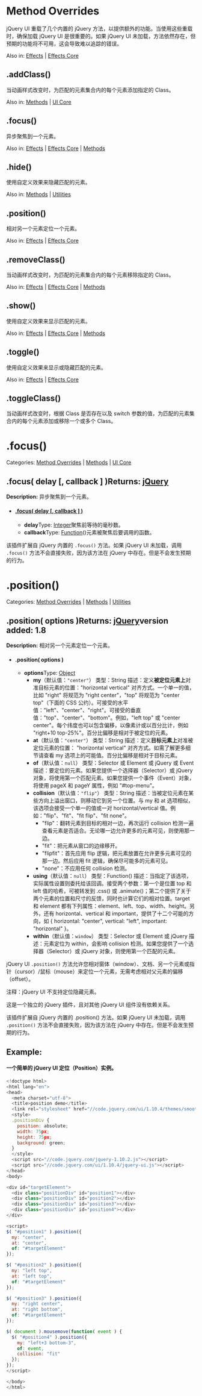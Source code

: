 # Method Overrides

jQuery UI 重载了几个内置的 jQuery 方法，以提供额外的功能。当使用这些重载时，确保加载 jQuery UI 是很重要的。如果 jQuery UI 未加载，方法依然存在，但预期的功能将不可用，这会导致难以追踪的错误。

Also in: [Effects](http://www.css88.com/jquery-ui-api/category/effects/ "View all posts in Effects") | [Effects Core](http://www.css88.com/jquery-ui-api/category/effects-core/ "View all posts in Effects Core")

## .addClass()

当动画样式改变时，为匹配的元素集合内的每个元素添加指定的 Class。

Also in: [Methods](http://www.css88.com/jquery-ui-api/category/methods/ "View all posts in Methods") | [UI Core](http://www.css88.com/jquery-ui-api/category/ui-core/ "View all posts in UI Core")

## .focus()

异步聚焦到一个元素。

Also in: [Effects](http://www.css88.com/jquery-ui-api/category/effects/ "View all posts in Effects") | [Effects Core](http://www.css88.com/jquery-ui-api/category/effects-core/ "View all posts in Effects Core") | [Methods](http://www.css88.com/jquery-ui-api/category/methods/ "View all posts in Methods")

## .hide()

使用自定义效果来隐藏匹配的元素。

Also in: [Methods](http://www.css88.com/jquery-ui-api/category/methods/ "View all posts in Methods") | [Utilities](http://www.css88.com/jquery-ui-api/category/utilities/ "View all posts in Utilities")

## .position()

相对另一个元素定位一个元素。

Also in: [Effects](http://www.css88.com/jquery-ui-api/category/effects/ "View all posts in Effects") | [Effects Core](http://www.css88.com/jquery-ui-api/category/effects-core/ "View all posts in Effects Core")

## .removeClass()

当动画样式改变时，为匹配的元素集合内的每个元素移除指定的 Class。

Also in: [Effects](http://www.css88.com/jquery-ui-api/category/effects/ "View all posts in Effects") | [Effects Core](http://www.css88.com/jquery-ui-api/category/effects-core/ "View all posts in Effects Core") | [Methods](http://www.css88.com/jquery-ui-api/category/methods/ "View all posts in Methods")

## .show()

使用自定义效果来显示匹配的元素。

Also in: [Effects](http://www.css88.com/jquery-ui-api/category/effects/ "View all posts in Effects") | [Effects Core](http://www.css88.com/jquery-ui-api/category/effects-core/ "View all posts in Effects Core") | [Methods](http://www.css88.com/jquery-ui-api/category/methods/ "View all posts in Methods")

## .toggle()

使用自定义效果来显示或隐藏匹配的元素。

Also in: [Effects](http://www.css88.com/jquery-ui-api/category/effects/ "View all posts in Effects") | [Effects Core](http://www.css88.com/jquery-ui-api/category/effects-core/ "View all posts in Effects Core")

## .toggleClass()

当动画样式改变时，根据 Class 是否存在以及 switch 参数的值，为匹配的元素集合内的每个元素添加或移除一个或多个 Class。

# .focus()

Categories: [Method Overrides](http://www.css88.com/jquery-ui-api/category/overrides/ "View all posts in Method Overrides") | [Methods](http://www.css88.com/jquery-ui-api/category/methods/ "View all posts in Methods") | [UI Core](http://www.css88.com/jquery-ui-api/category/ui-core/ "View all posts in UI Core")

## .focus( delay [, callback ] )Returns: [jQuery](http://api.jquery.com/Types/#jQuery)

**Description:** 异步聚焦到一个元素。

*   #### [.focus( delay [, callback ] )](#focus-delay-callback)

    *   **delay**Type: [Integer](http://api.jquery.com/Types/#Integer)聚焦前等待的毫秒数。
    *   **callback**Type: [Function](http://api.jquery.com/Types/#Function)()元素被聚焦后要调用的函数。

该插件扩展自 jQuery 内置的 `.focus()` 方法。如果 jQuery UI 未加载，调用 `.focus()` 方法不会直接失败，因为该方法在 jQuery 中存在。但是不会发生预期的行为。

# .position()

Categories: [Method Overrides](http://www.css88.com/jquery-ui-api/category/overrides/ "View all posts in Method Overrides") | [Methods](http://www.css88.com/jquery-ui-api/category/methods/ "View all posts in Methods") | [Utilities](http://www.css88.com/jquery-ui-api/category/utilities/ "View all posts in Utilities")

## .position( options )Returns: [jQuery](http://api.jquery.com/Types/#jQuery)version added: 1.8

**Description:** 相对另一个元素定位一个元素。

*   #### .position( options )

    *   **options**Type: [Object](http://api.jquery.com/Types/#Object)
        *   **my**（默认值：`"center"`） 类型：String 描述：定义**被定位元素上**对准目标元素的位置："horizontal vertical" 对齐方式。一个单一的值，比如 "right" 将规范为 "right center"，"top" 将规范为 "center top"（下面的 CSS 公约）。可接受的水平值："left"、"center"、"right"。可接受的垂直值："top"、"center"、"bottom"。例如，"left top" 或 "center center"。每个纬度也可以包含偏移，以像素计或以百分比计，例如 "right+10 top-25%"。百分比偏移是相对于被定位的元素。
        *   **at**（默认值：`"center"`） 类型：String 描述：定义**目标元素上**对准被定位元素的位置： "horizontal vertical" 对齐方式。如需了解更多细节请查看 my 选项上的可能值。百分比偏移是相对于目标元素。
        *   **of**（默认值：`null`） 类型：Selector 或 Element 或 jQuery 或 Event 描述：要定位的元素。如果您提供一个选择器（Selector）或 jQuery 对象，将使用第一个匹配元素。如果您提供一个事件（Event）对象，将使用 pageX 和 pageY 属性，例如 "#top-menu"。
        *   **collision**（默认值：`"flip"`） 类型：String 描述：当被定位元素在某些方向上溢出窗口，则移动它到另一个位置。与 my 和 at 选项相似，该选项会接受一个单一的值或一对 horizontal/vertical 值。例如："flip"、"fit"、"fit flip"、"fit none"。
            *   "flip"：翻转元素到目标的相对一边，再次运行 collision 检测一遍查看元素是否适合。无论哪一边允许更多的元素可见，则使用那一边。
            *   "fit"：把元素从窗口的边缘移开。
            *   "flipfit"：首先应用 flip 逻辑，把元素放置在允许更多元素可见的那一边。然后应用 fit 逻辑，确保尽可能多的元素可见。
            *   "none"：不应用任何 collision 检测。
        *   **using**（默认值：`null`） 类型：Function() 描述：当指定了该选项，实际属性设置则委托给该回调。接受两个参数：第一个是位置 top 和 left 值的哈希，可被转发到 .css() 或 .animate()；第二个提供了关于两个元素的位置和尺寸的反馈，同时也计算它们的相对位置。target 和 element 都有下列属性：element、left、top、width、height。另外，还有 horizontal、vertical 和 important，提供了十二个可能的方向，如 { horizontal: "center", vertical: "left", important: "horizontal" }。
        *   **within**（默认值：`window`） 类型：Selector 或 Element 或 jQuery 描述：元素定位为 within，会影响 collision 检测。如果您提供了一个选择器（Selector）或 jQuery 对象，则使用第一个匹配的元素。

jQuery UI `.position()` 方法允许您相对窗体（window）、文档、另一个元素或指针（cursor）/鼠标（mouse）来定位一个元素，无需考虑相对父元素的偏移（offset）。

注释：jQuery UI 不支持定位隐藏元素。

这是一个独立的 jQuery 插件，且对其他 jQuery UI 组件没有依赖关系。

该插件扩展自 jQuery 内置的 .position() 方法。如果 jQuery UI 未加载，调用 `.position()` 方法不会直接失败，因为该方法在 jQuery 中存在。但是不会发生预期的行为。

## Example:

#### 一个简单的 jQuery UI 定位（Position）实例。

```js
<!doctype html>
<html lang="en">
<head>
  <meta charset="utf-8">
  <title>position demo</title>
  <link rel="stylesheet" href="//code.jquery.com/ui/1.10.4/themes/smoothness/jquery-ui.css">
  <style>
  .positionDiv {
    position: absolute;
    width: 75px;
    height: 75px;
    background: green;
  }
  </style>
  <script src="//code.jquery.com/jquery-1.10.2.js"></script>
  <script src="//code.jquery.com/ui/1.10.4/jquery-ui.js"></script>
</head>
<body>

<div id="targetElement">
  <div class="positionDiv" id="position1"></div>
  <div class="positionDiv" id="position2"></div>
  <div class="positionDiv" id="position3"></div>
  <div class="positionDiv" id="position4"></div>
</div>

<script>
$( "#position1" ).position({
  my: "center",
  at: "center",
  of: "#targetElement"
});

$( "#position2" ).position({
  my: "left top",
  at: "left top",
  of: "#targetElement"
});

$( "#position3" ).position({
  my: "right center",
  at: "right bottom",
  of: "#targetElement"
});

$( document ).mousemove(function( event ) {
  $( "#position4" ).position({
    my: "left+3 bottom-3",
    of: event,
    collision: "fit"
  });
});
</script>

</body>
</html> 
```